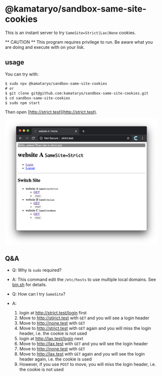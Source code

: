 # @kamataryo/sandbox-same-site-cookies

This is an instant server to try `SameSite=Strict|Lax|None` cookies.

** CAUTION **
This program requires privilege to run.
Be aware what you are doing and execute with on your lisk.

## usage

You can try with:

```shell
$ sudo npx @kamataryo/sandbox-same-site-cookies
# or
$ git clone git@github.com:kamataryo/sandbox-same-site-cookies.git
$ cd sandbox-same-site-cookies
$ sudo npm start
```

Then open [http://strict.test](http://strict.test).

![screenshot](screenshot.png)

## Q&A

- Q: Why is `sudo` required?
- A: This command edit the `/etc/hosts` to use multiple local domains. See [bin.sh](./bin.sh) for details.

- Q: How can I try `SameSite`?
- A:
  1. login at http://strict.test/login first
  2. Move to http://stirict.test with `GET` and you will see a login header
  3. Move to http://none.test with `GET`
  4. Move to http://strict.test with `GET` again and you will miss the login header, i.e. the cookie is not used
  5. login at http://lax.test/login next
  6. Move to http://lax.test with `GET` and you will see the login header
  7. Move to http://none.test with `GET`
  8. Move to http://lax.test with `GET` again and you will see the login header again, i.e. the cookie is used
  9. However, if you use `POST` to move, you will miss the login header, i.e. the cookie is not used
